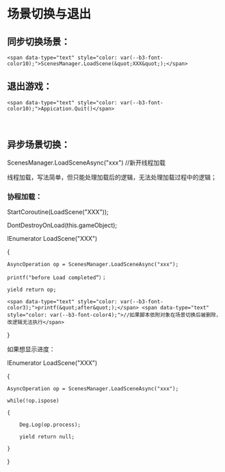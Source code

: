 # 场景切换与退出

## 同步切换场景：

	<span data-type="text" style="color: var(--b3-font-color10);">ScenesManager.LoadScene(&quot;XXX&quot;);</span>

## 退出游戏：

	<span data-type="text" style="color: var(--b3-font-color10);">Appication.Quit()</span>

‍

## 异步场景切换：

<span data-type="text" style="color: var(--b3-font-color10);"> ScenesManager.LoadSceneAsync(&quot;xxx&quot;)</span><span data-type="text" style="color: var(--b3-font-color4);"> //新开线程加载</span>

线程加载，写法简单，但只能处理加载后的逻辑，无法处理加载过程中的逻辑；

### 协程加载：

StartCoroutine(LoadScene("XXX"));

<span data-type="text" style="color: var(--b3-font-color8);">DontDestroyOnLoad(this.gameObject);</span>

IEnumerator LoadScene("XXX")

{

	AsyncOperation op = ScenesManager.LoadSceneAsync("xxx");

	printf("before Load completed“）；

	yield return op;

	<span data-type="text" style="color: var(--b3-font-color3);">printf(&quot;after&quot;);</span> <span data-type="text" style="color: var(--b3-font-color4);">//如果脚本依附对象在场景切换后被删除，改逻辑无法执行</span>

<span data-type="text" style="color: var(--b3-font-color3);">}</span>

如果想显示进度：

IEnumerator LoadScene("XXX")

{

	AsyncOperation op = ScenesManager.LoadSceneAsync("xxx");

	while(!op.ispose)

	{

		Deg.Log(op.process);

		yield return null;

	}

<span data-type="text" style="color: var(--b3-font-color3);">}</span>

‍

‍

‍

‍

‍

‍
